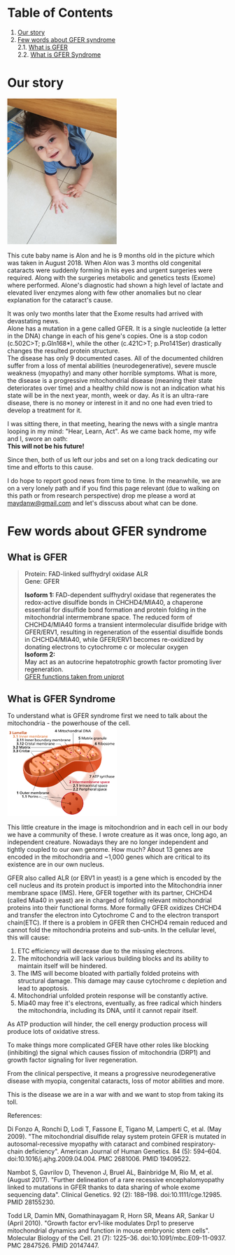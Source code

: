 # Table of Contents    
1. [Our story](#Our_story)  
2. [Few words about GFER syndrome](#Few_words_about_GFER_syndrome)   
2.1. [What is GFER](#What_is_GFER)   
2.2. [What is GFER Syndrome](#What_is_GFER_Syndrome)   
  
# Our story   
<a name="Our_story"/>  

<img src="./Images/IMG-20180821.jpg" width="250">  
  
This cute baby name is Alon and he is 9 months old in the picture which was taken in August 2018. When Alon was 3 months old congenital cataracts were suddenly forming in his eyes and urgent surgeries were required. Along with the surgeries metabolic and genetics tests (Exome) where performed. Alone's diagnostic had shown a high level of lactate and elevated liver enzymes along with few other anomalies but no clear explanation for the cataract's cause. 
  
It was only two months later that the Exome results had arrived with devastating news.  
Alone has a mutation in a gene called GFER. It is a single nucleotide (a letter in the DNA) change in each of his gene's copies. One is a stop codon (c.502C>T; p.Gln168*), while the other (c.421C>T; p.Pro141Ser) drastically changes the resulted protein structure.  
The disease has only 9 documented cases. All of the documented children suffer from a loss of mental abilities (neurodegenerative), severe muscle weakness (myopathy) and many other horrible symptoms. What is more, the disease is a progressive mitochondrial disease (meaning their state deteriorates over time) and a healthy child now is not an indication what his state will be in the next year, month, week or day. As it is an ultra-rare disease, there is no money or interest in it and no one had even tried to develop a treatment for it.

I was sitting there, in that meeting, hearing the news with a single mantra looping in my mind: "Hear, Learn, Act". As we came back home, my wife and I, swore an oath:  
**This will not be his future!**   

Since then, both of us left our jobs and set on a long track dedicating our time and efforts to this cause.
 
I do hope to report good news from time to time. In the meanwhile, we are on a very lonely path and if you find this page relevant (due to walking on this path or from research perspective) drop me please a word at maydanw@gmail.com and let's disscuss about what can be done.
  
# Few words about GFER syndrome  
<a name="Few_words_about_GFER_syndrome"/>  
  
## What is GFER 
<a name="What_is_GFER"/>  

> Protein: FAD-linked sulfhydryl oxidase ALR  
> Gene: GFER
>  
>**Isoform 1:**
 FAD-dependent sulfhydryl oxidase that regenerates the redox-active disulfide bonds in CHCHD4/MIA40, a chaperone 
essential for disulfide bond formation and protein folding in the mitochondrial intermembrane space. The reduced form 
of CHCHD4/MIA40 forms a transient intermolecular disulfide bridge with GFER/ERV1, resulting in regeneration of the 
essential disulfide bonds in CHCHD4/MIA40, while GFER/ERV1 becomes re-oxidized by donating electrons to cytochrome c or 
molecular oxygen   
**Isoform 2:**  
May act as an autocrine hepatotrophic growth factor promoting liver regeneration.  
[GFER functions taken from uniprot](https://www.uniprot.org/uniprot/P55789)
  
## What is GFER Syndrome  
<a name="What_is_GFER_Syndrome"/>  

To understand what is GFER syndrome first we need to talk about the mitochondria - the powerhouse of the cell.
<img src="./Images/Mitochondrion_mini.png" width="250">

This little creature in the image is mitochondrion and in each cell in our body we have a community of these. 
I wrote creature as it was once, long ago, an independent creature. 
Nowadays they are no longer independent and tightly coupled to our own genome. 
How much? About 13 genes are encoded in the mitochondria and ~1,000 genes which are critical to its 
existence are in our own nucleus. 
  
GFER also called ALR (or ERV1 in yeast) is a gene which is encoded by the cell nucleus and its protein product 
is imported into the Mitochondria inner membrane space (IMS). Here, GFER together with its partner, CHCHD4 
(called Mia40 in yeast) are in charged of folding relevant mitochondrial proteins into their functional forms. 
More formally GFER oxidizes CHCHD4 and transfer the electron into Cytochrome C and to the electron transport chain(ETC).
If there is a problem in GFER then CHCHD4 remain reduced and cannot fold the mitochondria proteins and sub-units. 
In the cellular level, this will cause:

1. ETC efficiency will decrease due to the missing electrons.
1. The mitochondria will lack various building blocks and its ability to maintain itself will be hindered.
1. The IMS will become bloated with partially folded proteins with structural damage. This damage may cause 
cytochrome c depletion and lead to apoptosis.
1. Mitochondrial unfolded protein response will be constantly active.
1. Mia40 may free it's electrons, eventually, as free radical which hinders the mitochondria, 
including its DNA, until it cannot repair itself.

As ATP production will hinder, the cell energy production process will produce lots of oxidative stress.
  
To make things more complicated GFER have other roles like blocking (inhibiting) the signal which causes fission 
of mitochondria (DRP1) and growth factor signaling for liver regeneration.
  
From the clinical perspective, it means a progressive neurodegenerative disease with myopia, congenital cataracts, loss of motor abilities and more.
  
This is the disease we are in a war with and we want to stop from taking its toll.
 
 References:
 
 Di Fonzo A, Ronchi D, Lodi T, Fassone E, Tigano M, Lamperti C, et al. (May 2009). "The mitochondrial disulfide relay system protein GFER is mutated in autosomal-recessive myopathy with cataract and combined respiratory-chain deficiency". American Journal of Human Genetics. 84 (5): 594–604. doi:10.1016/j.ajhg.2009.04.004. PMC 2681006. PMID 19409522.
 
 Nambot S, Gavrilov D, Thevenon J, Bruel AL, Bainbridge M, Rio M, et al. (August 2017). "Further delineation of a rare recessive encephalomyopathy linked to mutations in GFER thanks to data sharing of whole exome sequencing data". Clinical Genetics. 92 (2): 188–198. doi:10.1111/cge.12985. PMID 28155230.
 
 Todd LR, Damin MN, Gomathinayagam R, Horn SR, Means AR, Sankar U (April 2010). "Growth factor erv1-like modulates Drp1 to preserve mitochondrial dynamics and function in mouse embryonic stem cells". Molecular Biology of the Cell. 21 (7): 1225–36. doi:10.1091/mbc.E09-11-0937. PMC 2847526. PMID 20147447.
 
